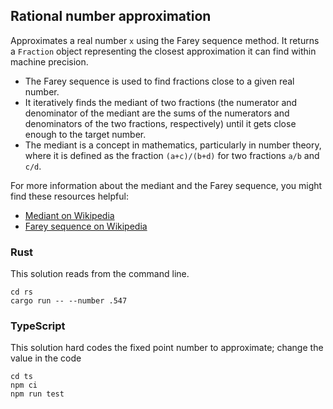 ## Rational number approximation

Approximates a real number `x` using the Farey sequence method. It returns a `Fraction` object representing the closest approximation it can find within machine precision.

- The Farey sequence is used to find fractions close to a given real number.
- It iteratively finds the mediant of two fractions (the numerator and denominator of the mediant are the sums of the numerators and denominators of the two fractions, respectively) until it gets close enough to the target number.
- The mediant is a concept in mathematics, particularly in number theory, where it is defined as the fraction `(a+c)/(b+d)` for two fractions `a/b` and `c/d`.


For more information about the mediant and the Farey sequence, you might find these resources helpful:
- [Mediant on Wikipedia](https://en.wikipedia.org/wiki/Mediant_(mathematics))
- [Farey sequence on Wikipedia](https://en.wikipedia.org/wiki/Farey_sequence)



### Rust

This solution reads from the command line.

```console
cd rs
cargo run -- --number .547
```


### TypeScript

This solution hard codes the fixed point number to approximate; change the value in the code
```console
cd ts
npm ci
npm run test
```

